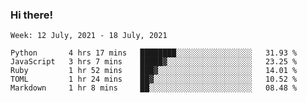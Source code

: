 ### Hi there!

<!--START_SECTION:waka-->
```text
Week: 12 July, 2021 - 18 July, 2021

Python       4 hrs 17 mins   ████████░░░░░░░░░░░░░░░░░   31.93 % 
JavaScript   3 hrs 7 mins    █████▓░░░░░░░░░░░░░░░░░░░   23.25 % 
Ruby         1 hr 52 mins    ███▓░░░░░░░░░░░░░░░░░░░░░   14.01 % 
TOML         1 hr 24 mins    ██▓░░░░░░░░░░░░░░░░░░░░░░   10.52 % 
Markdown     1 hr 8 mins     ██░░░░░░░░░░░░░░░░░░░░░░░   08.48 % 
```
<!--END_SECTION:waka-->
